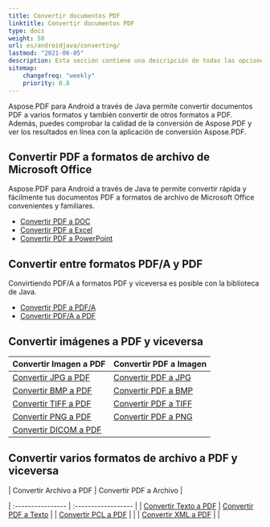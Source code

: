 ```yaml
---
title: Convertir documentos PDF
linktitle: Convertir documentos PDF
type: docs
weight: 50
url: es/androidjava/converting/
lastmod: "2021-06-05"
description: Esta sección contiene una descripción de todas las opciones posibles para convertir documentos PDF en Android a través de Java utilizando la biblioteca Aspose.PDF.
sitemap:
    changefreq: "weekly"
    priority: 0.8
---
```


Aspose.PDF para Android a través de Java permite convertir documentos PDF a varios formatos y también convertir de otros formatos a PDF. Además, puedes comprobar la calidad de la conversión de Aspose.PDF y ver los resultados en línea con la aplicación de conversión Aspose.PDF.

## Convertir PDF a formatos de archivo de Microsoft Office

Aspose.PDF para Android a través de Java te permite convertir rápida y fácilmente tus documentos PDF a formatos de archivo de Microsoft Office convenientes y familiares.

- [Convertir PDF a DOC](/pdf/androidjava/convert-pdf-to-doc/)
- [Convertir PDF a Excel](/pdf/androidjava/convert-pdf-to-excel/)
- [Convertir PDF a PowerPoint](/pdf/androidjava/convert-pdf-to-powerpoint/)


## Convertir entre formatos PDF/A y PDF

Convirtiendo PDF/A a formatos PDF y viceversa es posible con la biblioteca de Java.

- [Convertir PDF a PDF/A](/pdf/androidjava/convert-pdf-file-to-pdfa/)
- [Convertir PDF/A a PDF](/pdf/androidjava/convert-pdfa-to-pdf/)

## Convertir imágenes a PDF y viceversa

| Convertir Imagen a PDF | Convertir PDF a Imagen |
| :---------------- | :------------------ |
| [Convertir JPG a PDF](/pdf/androidjava/convert-jpg-to-pdf/) | [Convertir PDF a JPG](/pdf/androidjava/convert-pdf-to-jpg/) |
| [Convertir BMP a PDF](/pdf/androidjava/convert-bmp-to-pdf/) | [Convertir PDF a BMP](/pdf/androidjava/convert-pdf-to-bmp/) |
| [Convertir TIFF a PDF](/pdf/androidjava/convert-tiff-to-pdf/) | [Convertir PDF a TIFF](/pdf/androidjava/convert-pdf-to-tiff/) |
| [Convertir PNG a PDF](/pdf/androidjava/convert-png-to-pdf/) | [Convertir PDF a PNG](/pdf/androidjava/convert-pdf-to-png/) |
| [Convertir DICOM a PDF](/pdf/androidjava/convert-dicom-to-pdf/) | |

## Convertir varios formatos de archivo a PDF y viceversa

| Convertir Archivo a PDF | Convertir PDF a Archivo |

| :---------------- | :------------------ |
| [Convertir Texto a PDF](/pdf/androidjava/convert-text-to-pdf/) | [Convertir PDF a Texto](/pdf/androidjava/convert-pdf-to-txt/) |
| [Convertir PCL a PDF](/pdf/androidjava/convert-pcl-to-pdf/) | |
| [Convertir XML a PDF](/pdf/androidjava/convert-xml-to-pdf/) | |